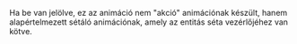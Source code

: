 Ha be van jelölve, ez az animáció nem "akció" animációnak készült, hanem alapértelmezett sétáló animációnak, amely az entitás séta vezérlőjéhez van kötve.